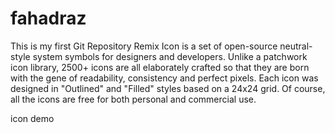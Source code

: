 # fahadraz
This is my first Git Repository
Remix Icon is a set of open-source neutral-style system symbols for designers and developers. Unlike a patchwork icon library, 2500+ icons are all elaborately crafted so that they are born with the gene of readability, consistency and perfect pixels. Each icon was designed in "Outlined" and "Filled" styles based on a 24x24 grid. Of course, all the icons are free for both personal and commercial use.

icon demo
